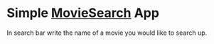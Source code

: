 # Simple [MovieSearch](https://strong-dusk-1d232c.netlify.app/) App

In search bar write the name of a movie you would like to search up. 
